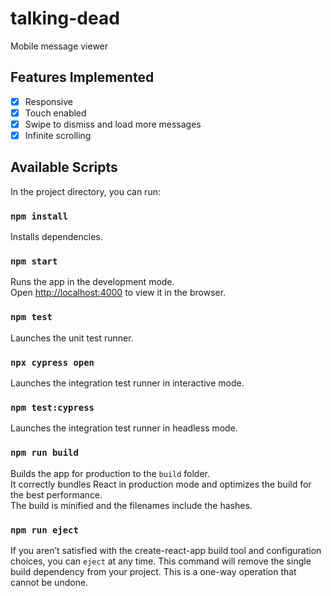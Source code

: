 # talking-dead

Mobile message viewer

## Features Implemented

- [x] Responsive
- [x] Touch enabled
- [x] Swipe to dismiss and load more messages
- [x] Infinite scrolling

## Available Scripts

In the project directory, you can run:

### `npm install`

Installs dependencies.

### `npm start`

Runs the app in the development mode.<br>
Open [http://localhost:4000](http://localhost:4000) to view it in the browser.

### `npm test`

Launches the unit test runner.

### `npx cypress open`

Launches the integration test runner in interactive mode.

### `npm test:cypress`

Launches the integration test runner in headless mode.

### `npm run build`

Builds the app for production to the `build` folder.<br>
It correctly bundles React in production mode and optimizes the build for the best performance.<br>
The build is minified and the filenames include the hashes.<br>

### `npm run eject`

If you aren’t satisfied with the create-react-app build tool and configuration choices, you can `eject` at any time. This command will remove the single build dependency from your project. This is a one-way operation that cannot be undone.
